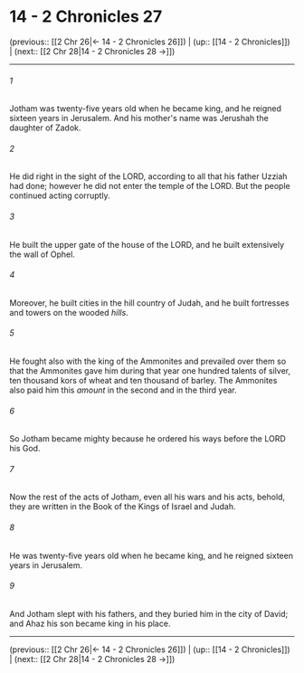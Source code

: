 # 14 - 2 Chronicles 27

(previous:: [[2 Chr 26|← 14 - 2 Chronicles 26]]) | (up:: [[14 - 2 Chronicles]]) | (next:: [[2 Chr 28|14 - 2 Chronicles 28 →]])

***


###### 1 
Jotham was twenty-five years old when he became king, and he reigned sixteen years in Jerusalem. And his mother's name was Jerushah the daughter of Zadok. 

###### 2 
He did right in the sight of the LORD, according to all that his father Uzziah had done; however he did not enter the temple of the LORD. But the people continued acting corruptly. 

###### 3 
He built the upper gate of the house of the LORD, and he built extensively the wall of Ophel. 

###### 4 
Moreover, he built cities in the hill country of Judah, and he built fortresses and towers on the wooded _hills_. 

###### 5 
He fought also with the king of the Ammonites and prevailed over them so that the Ammonites gave him during that year one hundred talents of silver, ten thousand kors of wheat and ten thousand of barley. The Ammonites also paid him this _amount_ in the second and in the third year. 

###### 6 
So Jotham became mighty because he ordered his ways before the LORD his God. 

###### 7 
Now the rest of the acts of Jotham, even all his wars and his acts, behold, they are written in the Book of the Kings of Israel and Judah. 

###### 8 
He was twenty-five years old when he became king, and he reigned sixteen years in Jerusalem. 

###### 9 
And Jotham slept with his fathers, and they buried him in the city of David; and Ahaz his son became king in his place.

***

(previous:: [[2 Chr 26|← 14 - 2 Chronicles 26]]) | (up:: [[14 - 2 Chronicles]]) | (next:: [[2 Chr 28|14 - 2 Chronicles 28 →]])
